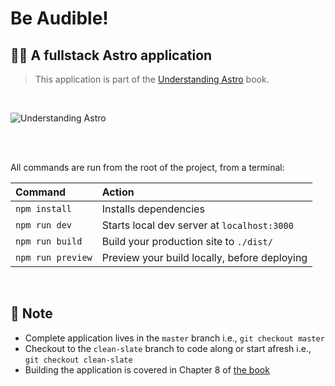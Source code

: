 # Be Audible!

## 👏🏽 A fullstack Astro application

> This application is part of the [Understanding Astro](https://github.com/understanding-astro/understanding-astro-book) book.

<br />

![Understanding Astro](https://i.imgur.com/ilBnSBp.png)

<br />
<br />

All commands are run from the root of the project, from a terminal:

| Command           | Action                                       |
| :---------------- | :------------------------------------------- |
| `npm install`     | Installs dependencies                        |
| `npm run dev`     | Starts local dev server at `localhost:3000`  |
| `npm run build`   | Build your production site to `./dist/`      |
| `npm run preview` | Preview your build locally, before deploying |

<br />

## 👀 Note

- Complete application lives in the `master` branch i.e., `git checkout master`
- Checkout to the `clean-slate` branch to code along or start afresh i.e., `git checkout clean-slate`
- Building the application is covered in Chapter 8 of [the book](https://github.com/understanding-astro/understanding-astro-book)
